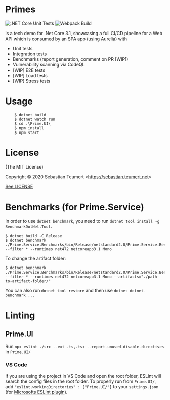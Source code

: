 # Primes

![.NET Core Unit Tests](https://github.com/NetzwergX/Primes/workflows/.NET%20Core%20Unit%20Tests/badge.svg)
![Webpack Build](https://github.com/NetzwergX/Primes/workflows/Webpack%20Build/badge.svg)

is a tech demo for .Net Core 3.1, showcasing a full CI/CD pipeline
for a Web API which is consumed by an SPA app (using Aurelia) with

* Unit tests
* Integration tests
* Benchmarks (report generation, comment on PR [WIP])
* Vulnerability scanning via CodeQL
* [WIP] E2E tests
* [WIP] Load tests
* [WIP] Stress tests


# Usage

    	$ dotnet build
        $ dotnet watch run
        $ cd .\Prime.UI\
        $ npm install
        $ npm start

# License

(The MIT License)

Copyright &copy; 2020 Sebastian Teumert &lt;https://sebastian.teumert.net&gt;

[See LICENSE](/LICENSE)

# Benchmarks (for Prime.Service)

In order to use `dotnet benchmark`,
you need to run `dotnet tool install -g BenchmarkDotNet.Tool`.

    $ dotnet build -C Release
    $ dotnet benchmark ./Prime.Service.Benchmarks/bin/Release/netstandard2.0/Prime.Service.Benchmarks.dll --filter * --runtimes net472 netcoreapp3.1 Mono

To change the artifact folder:

    $ dotnet benchmark ./Prime.Service.Benchmarks/bin/Release/netstandard2.0/Prime.Service.Benchmarks.dll --filter * --runtimes net472 netcoreapp3.1 Mono --artifacts="./path-to-artifact-folder/"

You can also run `dotnet tool restore`
and then use `dotnet dotnet-benchmark ...`

# Linting

## Prime.UI

Run `npx eslint ./src --ext .ts,.tsx --report-unused-disable-directives`
in `Prime.UI/`

### VS Code

If you are using the project in VS Code and open the root folder, ESLint will
search the config files in the root folder. To properly run from `Prime.UI/`,
add `"eslint.workingDirectories" : ["Prime.UI/"]` to your `settings.json`
(for [Microsofts ESLint plugin](https://github.com/microsoft/vscode-eslint)).

